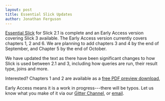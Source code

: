 ```yaml
---
layout: post
title: Essential Slick Updates
author: Jonathan Ferguson
---
```


[Essential Slick] for Slick 2.1 is complete and an Early Access version covering Slick 3 available. The Early Access version currently covers chapters 1, 2 and 6.  We are planning to add  chapters 3 and 4 by the end of September, and Chapter 5 by the end of October.

<!-- break -->

We have updated the text as there have been significant changes to how Slick is used between 2.1 and 3, including  how queries are run, their result type, joins and more.

Interested? Chapters 1 and 2 are available as a [free PDF preview download](/files/essential-slick-3-preview.pdf),


Early Access means it is a work in progress---there will be typos.  Let us know what you make of it via our [Gitter Channel], or [email].


[Essential Slick]: http://underscore.io/training/courses/essential-slick/
[Gitter Channel]: https://gitter.im/underscoreio/scala
[email]: /contact/



